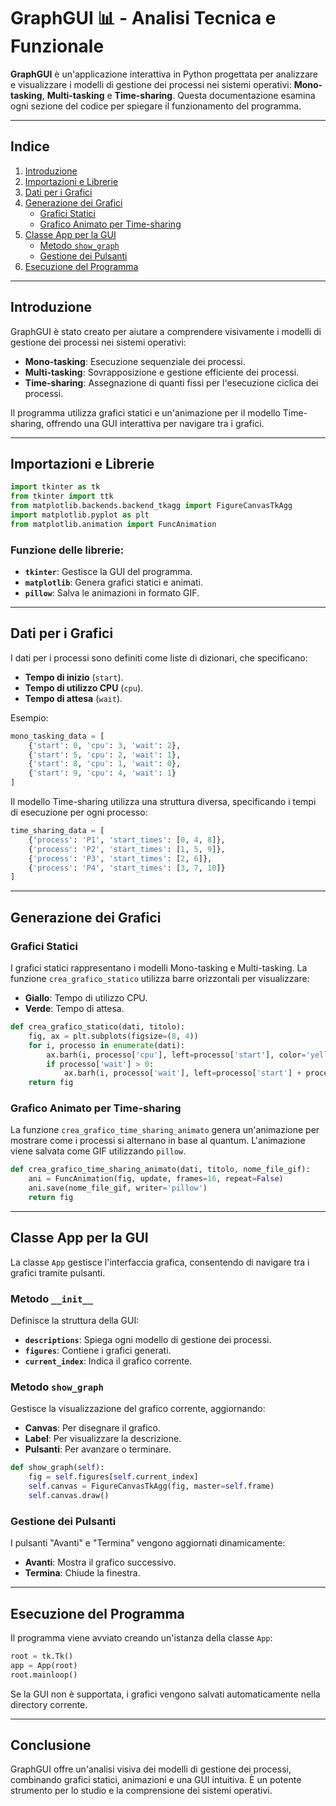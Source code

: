 
# GraphGUI 📊 - Analisi Tecnica e Funzionale

**GraphGUI** è un'applicazione interattiva in Python progettata per analizzare e visualizzare i modelli di gestione dei processi nei sistemi operativi: **Mono-tasking**, **Multi-tasking** e **Time-sharing**. Questa documentazione esamina ogni sezione del codice per spiegare il funzionamento del programma.

---

## Indice

1. [Introduzione](#introduzione)
2. [Importazioni e Librerie](#importazioni-e-librerie)
3. [Dati per i Grafici](#dati-per-i-grafici)
4. [Generazione dei Grafici](#generazione-dei-grafici)
   - [Grafici Statici](#grafici-statici)
   - [Grafico Animato per Time-sharing](#grafico-animato-per-time-sharing)
5. [Classe App per la GUI](#classe-app-per-la-gui)
   - [Metodo `show_graph`](#metodo-show_graph)
   - [Gestione dei Pulsanti](#gestione-dei-pulsanti)
6. [Esecuzione del Programma](#esecuzione-del-programma)

---

## Introduzione

GraphGUI è stato creato per aiutare a comprendere visivamente i modelli di gestione dei processi nei sistemi operativi:
- **Mono-tasking**: Esecuzione sequenziale dei processi.
- **Multi-tasking**: Sovrapposizione e gestione efficiente dei processi.
- **Time-sharing**: Assegnazione di quanti fissi per l'esecuzione ciclica dei processi.

Il programma utilizza grafici statici e un'animazione per il modello Time-sharing, offrendo una GUI interattiva per navigare tra i grafici.

---

## Importazioni e Librerie

```python
import tkinter as tk
from tkinter import ttk
from matplotlib.backends.backend_tkagg import FigureCanvasTkAgg
import matplotlib.pyplot as plt
from matplotlib.animation import FuncAnimation
```

### Funzione delle librerie:
- **`tkinter`**: Gestisce la GUI del programma.
- **`matplotlib`**: Genera grafici statici e animati.
- **`pillow`**: Salva le animazioni in formato GIF.

---

## Dati per i Grafici

I dati per i processi sono definiti come liste di dizionari, che specificano:
- **Tempo di inizio** (`start`).
- **Tempo di utilizzo CPU** (`cpu`).
- **Tempo di attesa** (`wait`).

Esempio:
```python
mono_tasking_data = [
    {'start': 0, 'cpu': 3, 'wait': 2},
    {'start': 5, 'cpu': 2, 'wait': 1},
    {'start': 8, 'cpu': 1, 'wait': 0},
    {'start': 9, 'cpu': 4, 'wait': 1}
]
```

Il modello Time-sharing utilizza una struttura diversa, specificando i tempi di esecuzione per ogni processo:
```python
time_sharing_data = [
    {'process': 'P1', 'start_times': [0, 4, 8]},
    {'process': 'P2', 'start_times': [1, 5, 9]},
    {'process': 'P3', 'start_times': [2, 6]},
    {'process': 'P4', 'start_times': [3, 7, 10]}
]
```

---

## Generazione dei Grafici

### Grafici Statici

I grafici statici rappresentano i modelli Mono-tasking e Multi-tasking. La funzione `crea_grafico_statico` utilizza barre orizzontali per visualizzare:
- **Giallo**: Tempo di utilizzo CPU.
- **Verde**: Tempo di attesa.

```python
def crea_grafico_statico(dati, titolo):
    fig, ax = plt.subplots(figsize=(8, 4))
    for i, processo in enumerate(dati):
        ax.barh(i, processo['cpu'], left=processo['start'], color='yellow', ...)
        if processo['wait'] > 0:
            ax.barh(i, processo['wait'], left=processo['start'] + processo['cpu'], color='green', ...)
    return fig
```

### Grafico Animato per Time-sharing

La funzione `crea_grafico_time_sharing_animato` genera un'animazione per mostrare come i processi si alternano in base al quantum. L'animazione viene salvata come GIF utilizzando `pillow`.

```python
def crea_grafico_time_sharing_animato(dati, titolo, nome_file_gif):
    ani = FuncAnimation(fig, update, frames=16, repeat=False)
    ani.save(nome_file_gif, writer='pillow')
    return fig
```

---

## Classe App per la GUI

La classe `App` gestisce l'interfaccia grafica, consentendo di navigare tra i grafici tramite pulsanti.

### Metodo `__init__`

Definisce la struttura della GUI:
- **`descriptions`**: Spiega ogni modello di gestione dei processi.
- **`figures`**: Contiene i grafici generati.
- **`current_index`**: Indica il grafico corrente.

### Metodo `show_graph`

Gestisce la visualizzazione del grafico corrente, aggiornando:
- **Canvas**: Per disegnare il grafico.
- **Label**: Per visualizzare la descrizione.
- **Pulsanti**: Per avanzare o terminare.

```python
def show_graph(self):
    fig = self.figures[self.current_index]
    self.canvas = FigureCanvasTkAgg(fig, master=self.frame)
    self.canvas.draw()
```

### Gestione dei Pulsanti

I pulsanti "Avanti" e "Termina" vengono aggiornati dinamicamente:
- **Avanti**: Mostra il grafico successivo.
- **Termina**: Chiude la finestra.

---

## Esecuzione del Programma

Il programma viene avviato creando un'istanza della classe `App`:
```python
root = tk.Tk()
app = App(root)
root.mainloop()
```

Se la GUI non è supportata, i grafici vengono salvati automaticamente nella directory corrente.

---

## Conclusione

GraphGUI offre un'analisi visiva dei modelli di gestione dei processi, combinando grafici statici, animazioni e una GUI intuitiva. È un potente strumento per lo studio e la comprensione dei sistemi operativi.
